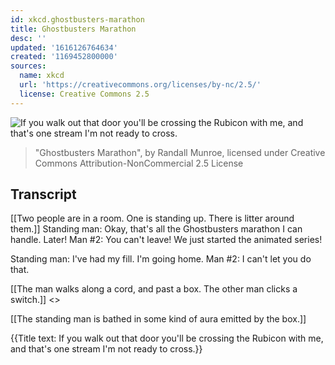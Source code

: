 ```yaml
---
id: xkcd.ghostbusters-marathon
title: Ghostbusters Marathon
desc: ''
updated: '1616126764634'
created: '1169452800000'
sources:
  name: xkcd
  url: 'https://creativecommons.org/licenses/by-nc/2.5/'
  license: Creative Commons 2.5
---
```

![If you walk out that door you'll be crossing the Rubicon with me, and that's one stream I'm not ready to cross.](https://imgs.xkcd.com/comics/ghostbusters_marathon.png)
> "Ghostbusters Marathon", by Randall Munroe, licensed under Creative Commons Attribution-NonCommercial 2.5 License

## Transcript
[[Two people are in a room.  One is standing up.  There is litter around them.]]
Standing man: Okay, that's all the Ghostbusters marathon I can handle. Later!
Man #2: You can't leave! We just started the animated series!

Standing man: I've had my fill. I'm going home.
Man #2: I can't let you do that.

[[The man walks along a cord, and past a box.  The other man clicks a switch.]]
<<Click>>

[[The standing man is bathed in some kind of aura emitted by the box.]]

{{Title text: If you walk out that door you'll be crossing the Rubicon with me, and that's one stream I'm not ready to cross.}}
